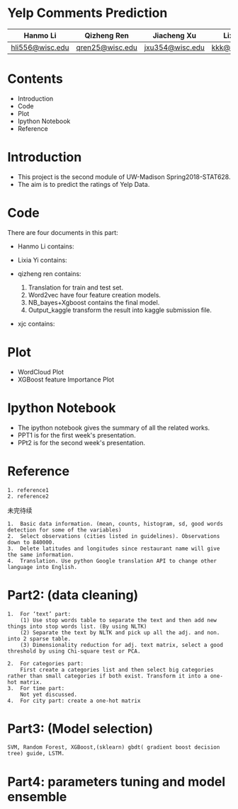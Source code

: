 # Yelp Comments Prediction

Hanmo Li| Qizheng Ren| Jiacheng Xu|Lixia Yi
--------|------------|------------|---------
hli556@wisc.edu|qren25@wisc.edu|jxu354@wisc.edu|kkk@wisc.edu


# Contents
* Introduction
* Code
* Plot
* Ipython Notebook
* Reference

# Introduction
* This project is the second module of UW-Madison Spring2018-STAT628.
* The aim is to predict the ratings of Yelp Data.
# Code
There are four documents in this part:
* Hanmo Li contains:
* Lixia Yi contains:
* qizheng ren contains:

    1. Translation for train and test set.
    2. Word2vec have four feature creation models.
    3. NB_bayes+Xgboost contains the final model.
    4. Output_kaggle transform the result into kaggle submission file.

* xjc contains:
# Plot
* WordCloud Plot
* XGBoost feature Importance Plot
# Ipython Notebook
* The ipython notebook gives the summary of all the related works.
* PPT1 is for the first week's presentation.
* PPt2 is for the second week's presentation.
# Reference
    1. reference1
    2. reference2

未完待续




    1.	Basic data information. (mean, counts, histogram, sd, good words detection for some of the variables)
    2.	Select observations (cities listed in guidelines). Observations down to 840000.
    3.	Delete latitudes and longitudes since restaurant name will give the same information.
    4.	Translation. Use python Google translation API to change other language into English.
# Part2: (data cleaning)
    1.	For ‘text’ part:
        (1)	Use stop words table to separate the text and then add new things into stop words list. (By using NLTK) 
        (2)	Separate the text by NLTK and pick up all the adj. and non. into 2 sparse table.
        (3)	Dimensionality reduction for adj. text matrix, select a good threshold by using Chi-square test or PCA.

    2.	For categories part:
        First create a categories list and then select big categories rather than small categories if both exist. Transform it into a one-hot matrix.
    3.	For time part:
        Not yet discussed.
    4.	For city part: create a one-hot matrix
# Part3: (Model selection)
    SVM, Random Forest, XGBoost,(sklearn) gbdt( gradient boost decision tree) guide, LSTM.
# Part4: parameters tuning and model ensemble
